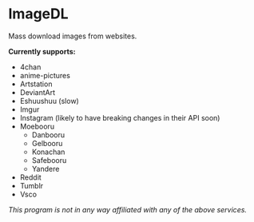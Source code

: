 # ImageDL
Mass download images from websites.

**Currently supports:**
* 4chan
* anime-pictures
* Artstation
* DeviantArt
* Eshuushuu (slow)
* Imgur
* Instagram (likely to have breaking changes in their API soon)
* Moebooru
  * Danbooru
  * Gelbooru
  * Konachan
  * Safebooru
  * Yandere
* Reddit
* Tumblr
* Vsco

*This program is not in any way affiliated with any of the above services.*
